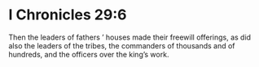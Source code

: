 # I Chronicles 29:6

Then the leaders of fathers ’ houses made their freewill offerings, as did also the leaders of the tribes, the commanders of thousands and of hundreds, and the officers over the king’s work.
